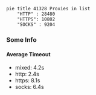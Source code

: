 
```mermaid
pie title 41328 Proxies in list
    "HTTP" : 28480
    "HTTPS": 10802
    "SOCKS" : 9204
```

### Some Info
#### Average Timeout

- mixed: 4.2s
- http: 2.4s
- https: 8.1s
- socks: 6.4s